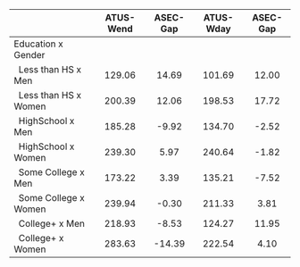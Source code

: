 
|                      |    ATUS-Wend |     ASEC-Gap |    ATUS-Wday |     ASEC-Gap |
| -------------------- | :----------: | :----------: | :----------: | :----------: |
| Education x Gender   |              |              |              |              |
| &nbsp;&nbsp;Less than HS x Men |       129.06 |        14.69 |       101.69 |        12.00 |
| &nbsp;&nbsp;Less than HS x Women |       200.39 |        12.06 |       198.53 |        17.72 |
| &nbsp;&nbsp;HighSchool x Men |       185.28 |        -9.92 |       134.70 |        -2.52 |
| &nbsp;&nbsp;HighSchool x Women |       239.30 |         5.97 |       240.64 |        -1.82 |
| &nbsp;&nbsp;Some College x Men |       173.22 |         3.39 |       135.21 |        -7.52 |
| &nbsp;&nbsp;Some College x Women |       239.94 |        -0.30 |       211.33 |         3.81 |
| &nbsp;&nbsp;College+ x Men |       218.93 |        -8.53 |       124.27 |        11.95 |
| &nbsp;&nbsp;College+ x Women |       283.63 |       -14.39 |       222.54 |         4.10 |

